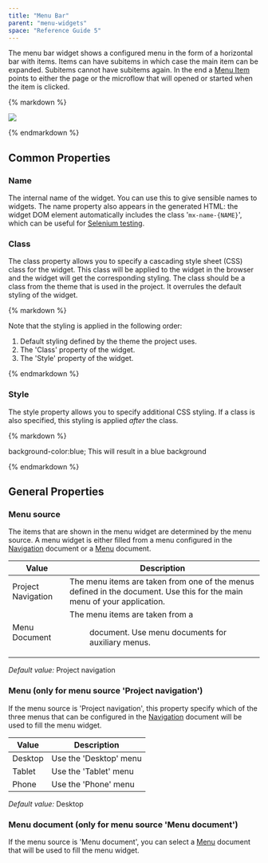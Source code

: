 ```yaml
---
title: "Menu Bar"
parent: "menu-widgets"
space: "Reference Guide 5"
---
```



The menu bar widget shows a configured menu in the form of a horizontal bar with items. Items can have subitems in which case the main item can be expanded. Subitems cannot have subitems again. In the end a [Menu Item](menu-item) points to either the page or the microflow that will opened or started when the item is clicked.

<div class="alert alert-info">{% markdown %}

![](attachments/4522346/4751447.png)

{% endmarkdown %}</div>

## Common Properties

### Name

The internal name of the widget. You can use this to give sensible names to widgets. The name property also appears in the generated HTML: the widget DOM element automatically includes the class '`mx-name-{NAME}`', which can be useful for [Selenium testing](/howto50/selenium-support).

### Class

The class property allows you to specify a cascading style sheet (CSS) class for the widget. This class will be applied to the widget in the browser and the widget will get the corresponding styling. The class should be a class from the theme that is used in the project. It overrules the default styling of the widget.

<div class="alert alert-warning">{% markdown %}

Note that the styling is applied in the following order:

1.  Default styling defined by the theme the project uses.
2.  The 'Class' property of the widget.
3.  The 'Style' property of the widget.

{% endmarkdown %}</div>

### Style

The style property allows you to specify additional CSS styling. If a class is also specified, this styling is applied _after_ the class.

<div class="alert alert-info">{% markdown %}

background-color:blue;
This will result in a blue background

{% endmarkdown %}</div>

## General Properties

### Menu source

The items that are shown in the menu widget are determined by the menu source. A menu widget is either filled from a menu configured in the [Navigation](navigation) document or a [Menu](menu) document.

Value              | Description
------------------ | ------------------------------------------------------------------------------------------------------------------------------------
Project Navigation | The menu items are taken from one of the menus defined in the <Navigation> document. Use this for the main menu of your application.
Menu Document      | The menu items are taken from a <Menu> document. Use menu documents for auxiliary menus.


_Default value:_ Project navigation

### Menu (only for menu source 'Project navigation')

If the menu source is 'Project navigation', this property specify which of the three menus that can be configured in the [Navigation](navigation) document will be used to fill the menu widget.

Value   | Description
------- | ----------------------
Desktop | Use the 'Desktop' menu
Tablet  | Use the 'Tablet' menu
Phone   | Use the 'Phone' menu


_Default value:_ Desktop

### Menu document (only for menu source 'Menu document')

If the menu source is 'Menu document', you can select a [Menu](menu) document that will be used to fill the menu widget.
